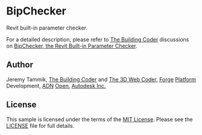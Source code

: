 # BipChecker

Revit built-in parameter checker.

For a detailed description, please refer to
[The Building Coder](http://thebuildingcoder.typepad.com) discussions on
[BipChecker, the Revit Built-in Parameter Checker](http://thebuildingcoder.typepad.com/blog/about-the-author.html#5.34).


## Author

Jeremy Tammik,
[The Building Coder](http://thebuildingcoder.typepad.com) and
[The 3D Web Coder](http://the3dwebcoder.typepad.com),
[Forge](http://forge.autodesk.com) [Platform](https://developer.autodesk.com) Development,
[ADN](http://www.autodesk.com/adn)
[Open](http://www.autodesk.com/adnopen),
[Autodesk Inc.](http://www.autodesk.com)


## License

This sample is licensed under the terms of the [MIT License](https://opensource.org/licenses/MIT).
Please see the [LICENSE](LICENSE) file for full details.